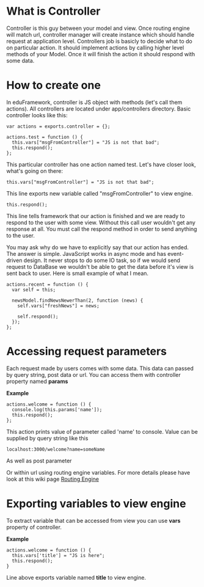 # What is Controller #

Controller is this guy between your model and view. Once routing engine will match url, controller manager will create instance which should handle request at application level. Controllers job is basicly to decide what to do on particular action. It should implement actions by calling higher level methods of your Model. Once it will finish the action it should respond with some data.

# How to create one #

In eduFramework, controller is JS object with methods (let's call them actions). All controllers are located under app/controllers directory. Basic controller looks like this:

```
var actions = exports.controller = {};

actions.test = function () {
  this.vars["msgFromController"] = "JS is not that bad";
  this.respond();
};
```

This particular controller has one action named test. Let's have closer look, what's going on there:

```
this.vars["msgFromController"] = "JS is not that bad";
```

This line exports new variable called "msgFromController" to view engine.

```
this.respond();
```

This line tells framework that our action is finished and we are ready to respond to the user with some view. Without this call user wouldn't get any response at all. You must call the respond method in order to send anything to the user.

You may ask why do we have to explicitly say that our action has ended. The answer is simple. JavaScript works in async mode and has event-driven design. It never stops to do some IO task, so if we would send request to DataBase we wouldn't be able to get the data before it's view is sent back to user. Here is small example of what I mean.

```
actions.recent = function () {
  var self = this;  

  newsModel.findNewsNewerThan(2, function (news) {
    self.vars["freshNews"] = news;

    self.respond();
  });
};
```

# Accessing request parameters #

Each request made by users comes with some data. This data can passed by query string, post data or url. You can access them with controller property named **params**

**Example**
```
actions.welcome = function () {
  console.log(this.params['name']);
  this.respond();
};
```

This action prints value of parameter called 'name' to console. Value can be supplied by query string like this
```
localhost:3000/welcome?name=someName
```

As well as post parameter

Or within url using routing engine variables. For more details please have look at this wiki page [Routing Engine](RoutingEngine.md)

# Exporting variables to view engine #

To extract variable that can be accessed from view you can use **vars** property of controller.

**Example**
```
actions.welcome = function () {
  this.vars['title'] = "JS is here";
  this.respond();
}
```

Line above exports variable named **title** to view engine.